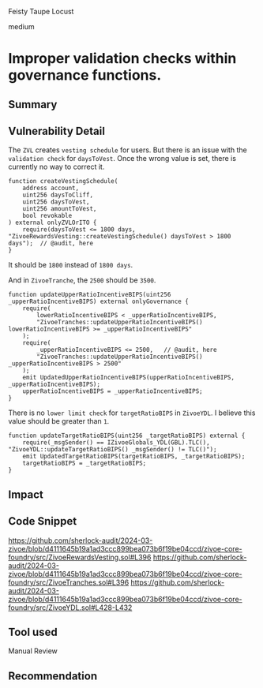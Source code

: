Feisty Taupe Locust

medium

# Improper validation checks within governance functions.

## Summary

## Vulnerability Detail
The `ZVL` creates `vesting schedule` for users.
But there is an issue with the `validation check` for `daysToVest`.
Once the wrong value is set, there is currently no way to correct it.
```solidity
function createVestingSchedule(
    address account, 
    uint256 daysToCliff, 
    uint256 daysToVest, 
    uint256 amountToVest, 
    bool revokable
) external onlyZVLOrITO {
    require(daysToVest <= 1800 days, "ZivoeRewardsVesting::createVestingSchedule() daysToVest > 1800 days");  // @audit, here
}
```
It should be `1800` instead of `1800 days`.

And in `ZivoeTranche`, the `2500` should be `3500`.
```solidity
function updateUpperRatioIncentiveBIPS(uint256 _upperRatioIncentiveBIPS) external onlyGovernance {
    require(
        lowerRatioIncentiveBIPS < _upperRatioIncentiveBIPS, 
        "ZivoeTranches::updateUpperRatioIncentiveBIPS() lowerRatioIncentiveBIPS >= _upperRatioIncentiveBIPS"
    );
    require(
        _upperRatioIncentiveBIPS <= 2500,   // @audit, here
        "ZivoeTranches::updateUpperRatioIncentiveBIPS() _upperRatioIncentiveBIPS > 2500"
    );
    emit UpdatedUpperRatioIncentiveBIPS(upperRatioIncentiveBIPS, _upperRatioIncentiveBIPS);
    upperRatioIncentiveBIPS = _upperRatioIncentiveBIPS; 
}
```

There is no `lower limit check` for `targetRatioBIPS` in `ZivoeYDL`.
I believe this value should be greater than `1`.
```solidity
function updateTargetRatioBIPS(uint256 _targetRatioBIPS) external {
    require(_msgSender() == IZivoeGlobals_YDL(GBL).TLC(), "ZivoeYDL::updateTargetRatioBIPS() _msgSender() != TLC()");
    emit UpdatedTargetRatioBIPS(targetRatioBIPS, _targetRatioBIPS);
    targetRatioBIPS = _targetRatioBIPS;
}
```
## Impact

## Code Snippet
https://github.com/sherlock-audit/2024-03-zivoe/blob/d4111645b19a1ad3ccc899bea073b6f19be04ccd/zivoe-core-foundry/src/ZivoeRewardsVesting.sol#L396
https://github.com/sherlock-audit/2024-03-zivoe/blob/d4111645b19a1ad3ccc899bea073b6f19be04ccd/zivoe-core-foundry/src/ZivoeTranches.sol#L396
https://github.com/sherlock-audit/2024-03-zivoe/blob/d4111645b19a1ad3ccc899bea073b6f19be04ccd/zivoe-core-foundry/src/ZivoeYDL.sol#L428-L432
## Tool used

Manual Review

## Recommendation
